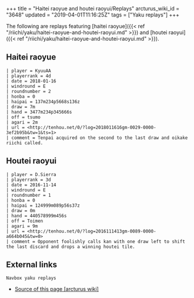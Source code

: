 +++
title = "Haitei raoyue and houtei raoyui/Replays"
arcturus_wiki_id = "3648"
updated = "2019-04-01T11:16:25Z"
tags = ["Yaku replays"]
+++

The following are replays featuring [haitei
raoyue]({{< ref "/riichi/yaku/haitei-raoyue-and-houtei-raoyui.md" >}}) and [houtei
raoyui]({{< ref "/riichi/yaku/haitei-raoyue-and-houtei-raoyui.md" >}}).

## Haitei raoyue

```Replay/Tenhou.net|
| player = KyuuAA
| playerrank = 4d
| date = 2018-01-16
| windround = E
| roundnumber = 2
| honba = 0
| haipai = 137m234p5668s136z
| draw = 7m
| hand = 3477m234p345666s
| off = tsumo
| agari = 2m
| url = <http://tenhou.net/0/?log=2018011616gm-0029-0000-3ef2b95b&tw=1&ts=1>
| comment = Tenpai acquired on the second to the last draw and oikake riichi called.
```

## Houtei raoyui

```Replay/Tenhou.net|
| player = D.Sierra
| playerrank = 3d
| date = 2016-11-14
| windround = E
| roundnumber = 1
| honba = 0
| haipai = 124999m089p56s37z
| draw = 0m
| hand = 440578999m456s
| off = Toimen
| agari = 9m
| url = <http://tenhou.net/0/?log=2016111413gm-0089-0000-a664b045&tw=0>
| comment = Opponent foolishly calls kan with one draw left to shift the last discard and drops a winning houtei tile.
```

## External links

`Navbox yaku replays`

- [Source of this page [arcturus wiki]](http://arcturus.su/wiki/Haitei_raoyue_and_houtei_raoyui/Replays)
